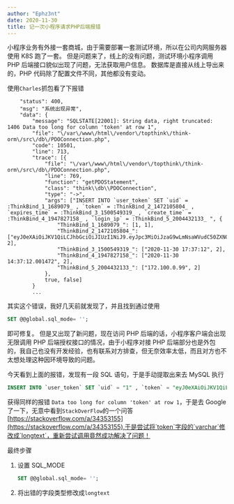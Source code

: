```yaml
---
author: "Ephz3nt"
date: 2020-11-30
title: 记一次小程序请求PHP后端报错
---
```


小程序业务有外接一套商城，由于需要部署一套测试环境，所以在公司内网服务器使用 K8S 跑了一套。
但是问题来了，线上的没有问题，测试环境小程序调用 PHP 后端接口貌似出现了问题，无法获取用户信息。
数据库是直接从线上导出来的，PHP 代码除了配置文件不同，其他都没有变动。

使用`Charles`抓包看了下报错

```
	"status": 400,
	"msg": "系统出现异常",
	"data": {
		"message": "SQLSTATE[22001]: String data, right truncated: 1406 Data too long for column 'token' at row 1",
		"file": "\/var\/www\/html\/vendor\/topthink\/think-orm\/src\/db\/PDOConnection.php",
		"code": 10501,
		"line": 713,
		"trace": [{
			"file": "\/var\/www\/html\/vendor\/topthink\/think-orm\/src\/db\/PDOConnection.php",
			"line": 769,
			"function": "getPDOStatement",
			"class": "think\\db\\PDOConnection",
			"type": "->",
			"args": ["INSERT INTO `user_token` SET `uid` = :ThinkBind_1_1689079_ , `token` = :ThinkBind_2_1472105804_ , `expires_time` = :ThinkBind_3_1500549319_ , `create_time` = :ThinkBind_4_1947827158_ , `login_ip` = :ThinkBind_5_2004432133_ ", {
				"ThinkBind_1_1689079_": [1, 1],
				"ThinkBind_2_1472105804_": ["eyJ0eXAiOiJKV1QiLCJhbGciOiJIUzI1NiJ9.eyJpc3MiOiJzaG9wLmNsaWVudC50ZXN0LmRkamdqLf4wao1MDAwNiIsImF1ZCI6InNob3AuY2xpZW50LnRlc3QuZGRqZ2ouY29tOjUwMDA2IiwiaWF0IjoxNjA2NzE4MjMyLCJuYmYiOjE2MDY3MTgyMzIsImV4cCI6MTYwNjcyOTAzMiwianRpIjp7ImlkIjoxLCJ0eXBlIjoicm91dGluZSJ9fQ.gTxWWSCKTx7d3KjUz3YniGJx3D4Hp4DlixwEMpS6iY8", 2],
				"ThinkBind_3_1500549319_": ["2020-11-30 17:37:12", 2],
				"ThinkBind_4_1947827158_": ["2020-11-30 14:37:12.001472", 2],
				"ThinkBind_5_2004432133_": ["172.100.0.99", 2]
			},
			true, false]
		}
        ...
```

其实这个错误，我好几天前就发现了，并且找到通过使用

```sql
SET @@global.sql_mode= '';
```

即可修复。
但是又出现了新问题，现在访问 PHP 后端的话，小程序客户端会出现无限调用 PHP 后端授权接口的情况，由于小程序对接 PHP 后端部分也是外包的，我自己也没有开发经验，也有联系对方排查，但无奈效率太低，而且对方也不太想处理这种因环境导致的问题。

今天看到上面的报错，发现有一段 SQL 语句，于是手动提取出来去 MySQL 执行

```sql
INSERT INTO `user_token` SET `uid` = "1" , `token` = "eyJ0eXAiOiJKV1QiLCJhbGciOiJIUzI1NiJ9.eyJpc3MiOiJzaG9wLmNsaWVudC50ZXN0LmRkamdqLf4wao1MDAwNiIsImF1ZCI6InNob3AuY2xpZW50LnRlc3QuZGRqZ2ouY29tOjUwMDA2IiwiaWF0IjoxNjA2NzE2OTcyLCJuYmYiOjE2MDY3MTY5NzIsImV4cCI6MTYwNjcyNzc3MiwianRpIjp7ImlkIjoxLCJ0eXBlIjoicm91dGluZSJ9fQ.hQcnb8ERndq_N7njCeKFmQp0YEZOtMoxZXwonIAzfUM" , `expires_time` = "2020-11-30 17:16:12" , `create_time` = "2020-11-30 14:16:12.782399" , `login_ip` = "1.1.1.1";
```

获得同样的报错
`Data too long for column 'token' at row 1`，于是去 Google 了一下，无意中看到`StackOverFlow`的一个问答[https://stackoverflow.com/a/34353155](https://stackoverflow.com/a/34353155),于是尝试将`token`字段的`varchar`修改成`longtext`，重新尝试调用竟然成功解决了问题！

最终步骤

1. 设置 SQL_MODE

   ```sql
   SET @@global.sql_mode= '';
   ```

2. 将出错的字段类型修改成`longtext`

